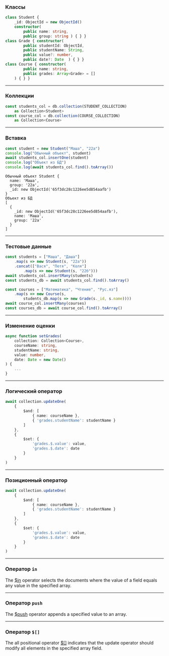 ### Классы 

```typescript
class Student {
    _id: ObjectId = new ObjectId()
    constructor(
        public name: string,
        public group: string ) { } }
class Grade { constructor(
        public studentId: ObjectId,
        public studentName: String,
        public value?: number,
        public date?: Date  ) { } }
class Course { constructor(
        public name: string,
        public grades: Array<Grade> = []
    ) { } }
```

---

### Коллекции

```typescript
const students_col = db.collection(STUDENT_COLLECTION) 
    as Collection<Student>
const course_col = db.collection(COURSE_COLLECTION) 
    as Collection<Course>
```

---

### Вставка

```typescript
const student = new Student("Маша", "22а")
console.log("Обычный объект", student)
await students_col.insertOne(student)
console.log("Объект из БД")
console.log(await students_col.find().toArray())
```
```
Обычный объект Student {
  name: 'Маша',
  group: '22а',
  _id: new ObjectId('65f3dc28c1226ee5d854aafb')
}
Объект из БД
[
  {
    _id: new ObjectId('65f3dc28c1226ee5d854aafb'),
    name: 'Маша',
    group: '22а'
  }
]
```

----

### Тестовые данные

```typescript
const students = ["Маша", "Даша"]
    .map(s => new Student(s, "22а"))
    .concat(["Вася", "Петя", "Коля"]
        .map(s => new Student(s, "22б")))
await students_col.insertMany(students)
const students_db = await students_col.find().toArray()

const courses = ["Математика", "Чтение", "Рус.яз"]
    .map(s => new Course(s,
        students_db.map(s => new Grade(s._id, s.name))))
await course_col.insertMany(courses)
const courses_db = await course_col.find().toArray()
```

---

### Изменение оценки

```typescript
async function setGrades(
    collection: Collection<Course>,
    courseName: string,
    studentName: string,
    value: number, 
    date: Date = new Date()
) {
    ...
}
```


---

### Логический оператор

```typescript
await collection.updateOne(
    {
        $and: [
            { name: courseName },
            { 'grades.studentName': studentName }
        ]
    },
    {
        $set: {
            'grades.$.value': value,
            'grades.$.date': date
        }
    }
)
```

---

### Позиционный оператор

```typescript
await collection.updateOne(
    {
        $and: [
            { name: courseName },
            { 'grades.studentName': studentName }
        ]
    },
    {
        $set: {
            'grades.$.value': value,
            'grades.$.date': date
        }
    }
)
```

----

### Оператор ```in```

The  [$in](https://www.mongodb.com/docs/manual/reference/operator/query/in/) operator selects the documents where the value of a field equals any value in the specified array.


---

### Оператор ```push```

The [$push](https://www.mongodb.com/docs/manual/reference/operator/update/push/) operator appends a specified value to an array.

---

### Оператор ```$[]```

The all positional operator [$[]](https://www.mongodb.com/docs/manual/reference/operator/update/positional-all/) indicates that the update operator should modify all elements in the specified array field.